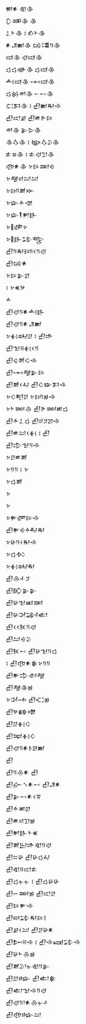 <div class='block'>
<div class='line'>𒆍𒀭 𒊏𒆠</div>
<div class='line'>𒁷𒌁𒆠 𒆠</div>
<div class='line'>𒁇𒈨𒆠 𒑱 𒁓𒈨𒆠</div>
<div class='line'>𒀭𒂗𒆤𒆠 𒄘𒃮𒀀𒆠</div>
<div class='line'>𒀕𒆠 𒋼𒀕𒆠</div>
<div class='line'>𒌓𒌓𒀝𒆠 𒌓𒀕𒆠</div>
<div class='line'>𒋀𒀕𒆠 𒆰𒀕𒆠</div>
<div class='line'>𒌓𒄒𒉣𒆠 𒀸𒁁𒆠</div>
<div class='line'>𒀫𒁕𒆠 𒑱 𒌷𒆤𒊑𒈾</div>
<div class='line'>𒌷𒀊𒋗 𒌷𒌑𒉿𒄿</div>
<div class='line'>𒉣𒆠 𒉌𒌇𒆠</div>
<div class='line'>𒆠𒋝𒆠 𒑱 𒆧𒋝𒊒𒆠</div>
<div class='line'>𒉺𒊺𒆠 𒑱 𒉺𒋼𒋛𒆠</div>
<div class='line'>𒂦𒀭𒆠 𒆳𒄿𒌅𒀪</div>
<div class='line'>𒆳𒆷𒁀𒁺𒁺</div>
<div class='line'>𒆳𒅀𒋢𒁍</div>
<div class='line'>𒆳𒇽𒅆𒌝</div>
<div class='line'>𒆳𒇽𒐞𒂍𒃲</div>
<div class='line'>𒆳𒂈𒆳</div>
<div class='line'>𒆳𒃲𒁉𒈜</div>
<div class='line'>𒌷𒀀𒊑𒅀𒌋𒀀𒋼</div>
<div class='line'>𒌷𒄘𒀭</div>
<div class='line'>𒆳𒄿𒉌𒇻</div>
<div class='line'>𒑱 𒆳𒌍𒃻</div>
<div class='line'>𒅆</div>
<div class='line'>𒌷𒋼𒀀𒀭𒋀𒃲</div>
<div class='line'>𒌷𒋼𒀀𒀭𒂗𒆤</div>
<div class='line'>𒆳𒈬𒊻𒆪 𒑱 𒌷𒈥</div>
<div class='line'>𒌷𒈠𒍝𒈬𒌋𒀀</div>
<div class='line'>𒌷𒌒𒍪𒄭𒈾</div>
<div class='line'>𒌷𒆰𒆷𒉌𒄿</div>
<div class='line'>𒌷𒋢𒌋𒄷 𒌷𒄭𒅔𒁕𒈾</div>
<div class='line'>𒆳𒄭𒋃𒆪 𒆳𒅀𒂊𒈾</div>
<div class='line'>𒆳𒈨𒇷𒁲 𒌷𒉿𒇷𒅖𒌓</div>
<div class='line'>𒌷𒅆𒁇𒌓 𒌷𒄑𒋡𒇻𒈾</div>
<div class='line'>𒌷𒌑𒁺𒌋𒈬 𒑱 𒌷</div>
<div class='line'>𒌷𒄠𒈠𒀀𒈾</div>
<div class='line'>𒆳𒆪𒌑𒋢</div>
<div class='line'>𒆳𒀀𒀀 𒑱 𒆳</div>
<div class='line'>𒆳𒌓𒋢</div>
<div class='line'>𒆳</div>
<div class='line'>𒆳</div>
<div class='line'>𒆳𒊓𒂇𒄿𒈾</div>
<div class='line'>𒌷𒊓𒀪𒅈𒊑</div>
<div class='line'>𒆳𒄩𒀀𒌋𒊑𒈾</div>
<div class='line'>𒆳𒌓𒁴</div>
<div class='line'>𒆳𒈬𒊻𒊑</div>
<div class='line'>𒌷𒁲𒈦𒋡</div>
<div class='line'>𒌷𒃼𒉌𒉌</div>
<div class='line'>𒌷𒄩𒈠𒀜𒌅</div>
<div class='line'>𒌷𒄩𒋫𒋆𒅗</div>
<div class='line'>𒌷𒌋𒌋𒍮𒀀𒋼</div>
<div class='line'>𒌷𒁺𒀪𒊒</div>
<div class='line'>𒌷𒍮𒁁 𒌷𒄩𒈠𒀀𒌓</div>
<div class='line'>𒑱 𒌷𒂦𒀭𒆜𒆳𒀀𒀀</div>
<div class='line'>𒌷𒊓𒄠𒀠𒆷</div>
<div class='line'>𒌷𒆷𒆠𒂊</div>
<div class='line'>𒆳𒋫𒁄 𒌷𒄣𒂊</div>
<div class='line'>𒌷𒃻𒂵𒈩</div>
<div class='line'>𒌷𒆪𒈬𒄭</div>
<div class='line'>𒌷𒉈𒈬𒄭</div>
<div class='line'>𒌷𒋼𒀀𒀭𒊩𒌆𒆤</div>
<div class='line'>𒌷</div>
<div class='line'>𒌷𒀀𒁲𒀭 𒌷</div>
<div class='line'>𒌷𒅎𒃵𒀭𒁁 𒌷𒂗𒀭</div>
<div class='line'>𒌷𒉌𒁁𒀭𒌋𒐊</div>
<div class='line'>𒌷𒅆𒅖𒇻</div>
<div class='line'>𒌷𒌑𒁀𒋛𒂊</div>
<div class='line'>𒌷𒂍𒃲𒈨𒌍</div>
<div class='line'>𒌷𒋢𒌨𒈥𒊏𒀀𒋼</div>
<div class='line'>𒌷𒇹𒄩 𒌷𒄩𒌓𒄷</div>
<div class='line'>𒌷𒊏𒍝𒀊𒉺</div>
<div class='line'>𒌷𒌓𒉡𒉡 𒑱 𒌷𒌓𒄩𒄩</div>
<div class='line'>𒌷𒌀𒇷𒂊 𒌷𒀊𒆪</div>
<div class='line'>𒌷𒄿𒊓𒈾</div>
<div class='line'>𒌷𒊭𒁉𒊑𒄿𒋙</div>
<div class='line'>𒌷𒋗𒌋𒁺 𒌷𒆪𒄩𒀭</div>
<div class='line'>𒌷𒄖𒍝𒈾 𒑱 𒌷𒈾𒍢𒁉𒈾</div>
<div class='line'>𒌷𒄩𒈨𒁲𒂊</div>
<div class='line'>𒌷𒋢𒊒𒁹𒉡𒊏𒀀𒉌</div>
<div class='line'>𒌷𒇥𒈗 𒌷𒅗𒆜</div>
<div class='line'>𒌷𒅗𒈠𒈾𒀀𒋼</div>
<div class='line'>𒌷𒋼𒀀𒁹𒀭𒁲𒉡𒈦</div>
<div class='line'>𒌷𒂦𒈗𒁺</div>
</div>